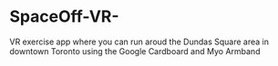 # SpaceOff-VR-
VR exercise app where you can run aroud the Dundas Square area in downtown Toronto using the Google Cardboard and Myo Armband
